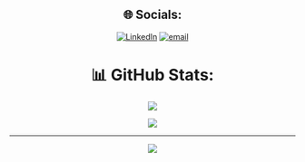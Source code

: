 <div align="center">

## 🌐 Socials:
[![LinkedIn](https://img.shields.io/badge/LinkedIn-%230077B5.svg?logo=linkedin&logoColor=white)](https://www.linkedin.com/in/harindu-de-silva-275613216/) 
[![email](https://img.shields.io/badge/Email-D14836?logo=gmail&logoColor=white)](mailto:desilvaharindu@gmail.com) 

# 📊 GitHub Stats:

![](https://nirzak-streak-stats.vercel.app/?user=Harindu7&theme=dark&hide_border=false)  

![](https://github-readme-stats.vercel.app/api/top-langs/?username=Harindu7&theme=dark&hide_border=false&include_all_commits=true&count_private=true&layout=compact)  

---
[![](https://visitcount.itsvg.in/api?id=Harindu7&icon=0&color=0)](https://visitcount.itsvg.in)  

</div>

<!-- Proudly created with GPRM ( https://gprm.itsvg.in ) -->
